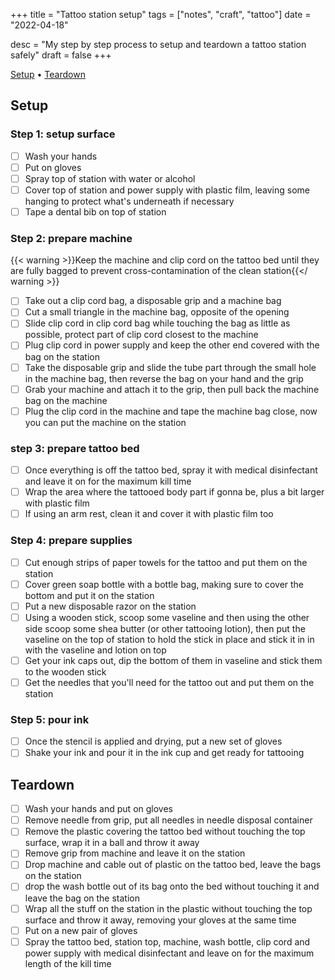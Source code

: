 +++
title = "Tattoo station setup"
tags = ["notes", "craft", "tattoo"]
date = "2022-04-18"

desc = "My step by step process to setup and teardown a tattoo station safely"
draft = false
+++

<div class="table-of-contents">

[Setup](#setup) •
[Teardown](#teardown)

</div>

## Setup

### Step 1: setup surface

<div class="checklist">

- [ ] Wash your hands
- [ ] Put on gloves
- [ ] Spray top of station with water or alcohol
- [ ] Cover top of station and power supply with plastic film, leaving some hanging to protect what's underneath if necessary
- [ ] Tape a dental bib on top of station

</div>

### Step 2: prepare machine

{{< warning >}}Keep the machine and clip cord on the tattoo bed until they are fully bagged to prevent cross-contamination of the clean station{{</ warning >}}  

<div class="checklist">

- [ ] Take out a clip cord bag, a disposable grip and a machine bag
- [ ] Cut a small triangle in the machine bag, opposite of the opening
- [ ] Slide clip cord in clip cord bag while touching the bag as little as possible, protect part of clip cord closest to the machine
- [ ] Plug clip cord in power supply and keep the other end covered with the bag on the station
- [ ] Take the disposable grip and slide the tube part through the small hole in the machine bag, then reverse the bag on your hand and the grip
- [ ] Grab your machine and attach it to the grip, then pull back the machine bag on the machine
- [ ] Plug the clip cord in the machine and tape the machine bag close, now you can put the machine on the station

</div>

### step 3: prepare tattoo bed

<div class="checklist">

- [ ] Once everything is off the tattoo bed, spray it with medical disinfectant and leave it on for the maximum kill time
- [ ] Wrap the area where the tattooed body part if gonna be, plus a bit larger with plastic film
- [ ] If using an arm rest, clean it and cover it with plastic film too

</div>

### Step 4: prepare supplies

<div class="checklist">

- [ ] Cut enough strips of paper towels for the tattoo and put them on the station
- [ ] Cover green soap bottle with a bottle bag, making sure to cover the bottom and put it on the station
- [ ] Put a new disposable razor on the station
- [ ] Using a wooden stick, scoop some vaseline and then using the other side scoop some shea butter (or other tattooing lotion), then put the vaseline on the top of station to hold the stick in place and stick it in in with the vaseline and lotion on top
- [ ] Get your ink caps out, dip the bottom of them in vaseline and stick them to the wooden stick
- [ ] Get the needles that you'll need for the tattoo out and put them on the station

</div>

### Step 5: pour ink

<div class="checklist">

- [ ] Once the stencil is applied and drying, put a new set of gloves
- [ ] Shake your ink and pour it in the ink cup and get ready for tattooing

</div>

## Teardown

<div class="checklist">

- [ ] Wash your hands and put on gloves
- [ ] Remove needle from grip, put all needles in needle disposal container
- [ ] Remove the plastic covering the tattoo bed without touching the top surface, wrap it in a ball and throw it away
- [ ] Remove grip from machine and leave it on the station
- [ ] Drop machine and cable out of plastic on the tattoo bed, leave the bags on the station
- [ ] drop the wash bottle out of its bag onto the bed without touching it and leave the bag on the station
- [ ] Wrap all the stuff on the station in the plastic without touching the top surface and throw it away, removing your gloves at the same time
- [ ] Put on a new pair of gloves
- [ ] Spray the tattoo bed, station top, machine, wash bottle, clip cord and power supply with medical disinfectant and leave on for the maximum length of the kill time

</div>
